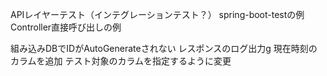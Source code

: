 APIレイヤーテスト（インテグレーションテスト？）
    spring-boot-testの例
    Controller直接呼び出しの例

組み込みDBでIDがAutoGenerateされない
レスポンスのログ出力g
現在時刻のカラムを追加
テスト対象のカラムを指定するように変更